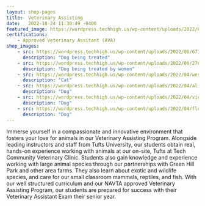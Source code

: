 ```yaml
---
layout: shop-pages
title:  Veterinary Assisting
date:   2022-10-24 11:30:49 -0400
featured_image: https://wordpress.techhigh.us/wp-content/uploads/2022/04/alice-aVTME6WDKqw-unsplash-1.jpg
certifications:
    - Approved Veterinary Assitant (AVA)
shop_images:
    - src: https://wordpress.techhigh.us/wp-content/uploads/2022/06/67141F0D-BAD8-4095-85B0-3D1D1CA0FC2B.jpeg
      description: "Dog being treated"
    - src: https://wordpress.techhigh.us/wp-content/uploads/2022/06/2764C169-4D1E-4103-BA0B-271DA223DF82.jpeg
      description: "Dog being treated by women"
    - src: https://wordpress.techhigh.us/wp-content/uploads/2022/04/werzk-luuuuuuu-tDlo2ZPlQlU-unsplash-1.jpg
      description: "Cat"
    - src: https://wordpress.techhigh.us/wp-content/uploads/2022/04/alice-aVTME6WDKqw-unsplash-1.jpg
      description: "Dog"
    - src: https://wordpress.techhigh.us/wp-content/uploads/2022/04/victor-grabarczyk-mHxI0usVf5Y-unsplash-1.jpg
      description: "Dog"
    - src: https://wordpress.techhigh.us/wp-content/uploads/2022/04/flouffy-g2FtlFrc164-unsplash-1-scaled.jpg
      description: "Dog"
---
```

Immerse yourself in a compassionate and innovative environment that fosters your love for animals in our Veterinary Assisting Program. Alongside leading instructors and staff from Tufts University, our students obtain real, hands-on experience working with animals at our on-site, Tufts at Tech Community Veterinary Clinic. Students also gain knowledge and experience working with large animal species through our partnerships with Green Hill Park and other area farms. They also learn about exotic and wildlife species, and care for our small classroom mammals, reptiles, and fish. With our well structured curriculum and our NAVTA approved Veterinary Assisting Program, our students are prepared for success with their Veterinary Assistant Exam their senior year. 


